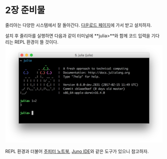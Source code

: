 # 2장 준비물

줄리아는 다양한 시스템에서 잘 돌아간다. [다운로드 페이지](http://julialang.org/downloads/)에 가서 받고 설치하자.

설치 후 줄리아를 실행하면 다음과 같이 터미널에 **julia&gt;**와 함께 코드 입력을 기다리는 REPL 환경이 뜰 것이다.![](/assets/term.png)

REPL 환경과 더불어 [주피터 노트북](http://jupyter.org/), [Juno IDE](http://junolab.org/)와 같은 도구가 있으니 참고하자.

